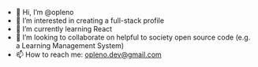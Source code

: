 - 👋 Hi, I’m @opleno
- 👀 I’m interested in creating a full-stack profile
- 🌱 I’m currently learning React
- 💞️ I’m looking to collaborate on helpful to society open source code (e.g. a Learning Management System)
- 📫 How to reach me: opleno.dev@gmail.com

<!---
opleno/opleno is a ✨ special ✨ repository because its `README.md` (this file) appears on your GitHub profile.
You can click the Preview link to take a look at your changes.
--->
